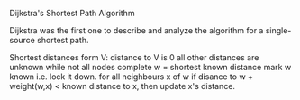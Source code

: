 Dijkstra's Shortest Path Algorithm

Dijkstra was the first one to describe and analyze the algorithm for a single-source shortest path. 

Shortest distances form V: distance to V is 0 all other distances are unknown while not all nodes complete 
w = shortest known distance 
mark w known i.e. lock it down.
for all neighbours x of w if disance to w + weight(w,x) < known distance to x, then update x's distance.